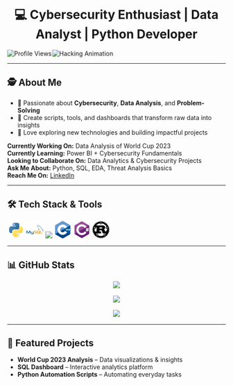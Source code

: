 <h1 align="center">💻 Cybersecurity Enthusiast | Data Analyst | Python Developer</h1>

<img align="right" alt="Hacking Animation" width="400" src="https://media.tenor.com/rePDfDWO3XoAAAAd/hacking.gif">

<p align="left">
  <img src="https://komarev.com/ghpvc/?username=sheezaalam&label=Profile%20views&color=0e75b6&style=flat" alt="Profile Views" />
</p>

---

## 🕵️ About Me  
- 🔹 Passionate about **Cybersecurity**, **Data Analysis**, and **Problem-Solving**  
- 🔹 Create scripts, tools, and dashboards that transform raw data into insights  
- 🔹 Love exploring new technologies and building impactful projects  

**Currently Working On:** Data Analysis of World Cup 2023  
**Currently Learning:** Power BI + Cybersecurity Fundamentals  
**Looking to Collaborate On:** Data Analytics & Cybersecurity Projects  
**Ask Me About:** Python, SQL, EDA, Threat Analysis Basics  
**Reach Me On:** [LinkedIn](https://www.linkedin.com/in/shiza-alam-khan-2b4313258/)  

---

## 🛠️ Tech Stack & Tools  

<p align="left">  
  <a href="https://www.python.org" target="_blank"><img src="https://raw.githubusercontent.com/devicons/devicon/master/icons/python/python-original.svg" width="40"/></a>
  <a href="https://www.mysql.com/" target="_blank"><img src="https://raw.githubusercontent.com/devicons/devicon/master/icons/mysql/mysql-original-wordmark.svg" width="40"/></a>
  <a href="https://www.microsoft.com/en-us/sql-server" target="_blank"><img src="https://www.svgrepo.com/show/303229/microsoft-sql-server-logo.svg" width="40"/></a>
  <a href="https://www.w3schools.com/cpp/" target="_blank"><img src="https://raw.githubusercontent.com/devicons/devicon/master/icons/cplusplus/cplusplus-original.svg" width="40"/></a>
  <a href="https://www.w3schools.com/cs/" target="_blank"><img src="https://raw.githubusercontent.com/devicons/devicon/master/icons/csharp/csharp-original.svg" width="40"/></a>
  <a href="https://www.rust-lang.org" target="_blank"><img src="https://raw.githubusercontent.com/devicons/devicon/master/icons/rust/rust-plain.svg" width="40"/></a>
</p>

---

## 📊 GitHub Stats  
<p align="center">
  <img src="https://github-readme-stats.vercel.app/api?username=sheezaalam&show_icons=true&theme=radical" />
</p>
<p align="center">
  <img src="https://github-readme-streak-stats.herokuapp.com/?user=sheezaalam&theme=radical" />
</p>
<p align="center">
  <img src="https://github-readme-stats.vercel.app/api/top-langs/?username=sheezaalam&layout=compact&theme=radical" />
</p>

---

## 📂 Featured Projects  
- **World Cup 2023 Analysis** – Data visualizations & insights  
- **SQL Dashboard** – Interactive analytics platform  
- **Python Automation Scripts** – Automating everyday tasks  

